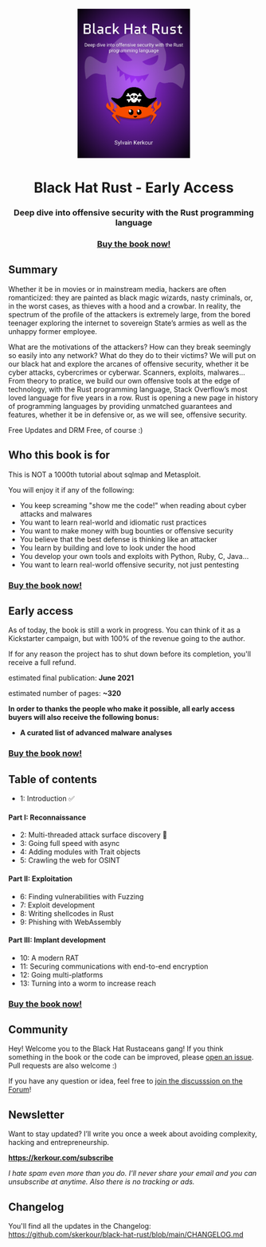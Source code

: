 <p align="center">
  <a href="https://academy.kerkour.com/black-hat-rust" target="_blank" rel="noopener"><img alt="Black Hat Rust logo" src="./black_hat_rust_cover.png" height="300" /></a>
  <h1 align="center">Black Hat Rust - Early Access</h1>
  <h3 align="center">Deep dive into offensive security with the Rust programming language</h3>
  <h3 align="center">
    <a href="https://academy.kerkour.com/black-hat-rust">Buy the book now!</a>
  </h3>
</p>


## Summary

Whether it be in movies or in mainstream media, hackers are often romanticized: they are painted as black magic wizards, nasty criminals, or, in the worst cases, as thieves with a hood and a crowbar.
In reality, the spectrum of the profile of the attackers is extremely large, from the bored teenager exploring the internet to sovereign State’s armies as well as the unhappy former employee.

What are the motivations of the attackers? How can they break seemingly so easily into any network? What do they do to their victims?
We will put on our black hat and explore the arcanes of offensive security, whether it be cyber attacks, cybercrimes or cyberwar.
Scanners, exploits, malwares...  From theory to pratice, we build our own offensive tools at the edge of technology, with the Rust programming language, Stack Overflow’s most loved language for five years in a row. Rust is opening a new page in history of programming languages by providing unmatched guarantees and features, whether it be in defensive or, as we will see, offensive security.

Free Updates and DRM Free, of course :)

## Who this book is for

This is NOT a 1000th tutorial about sqlmap and Metasploit.

You will enjoy it if any of the following:

- You keep screaming "show me the code!" when reading about cyber attacks and malwares
- You want to learn real-world and idiomatic rust practices
- You want to make money with bug bounties or offensive security
- You believe that the best defense is thinking like an attacker
- You learn by building and love to look under the hood
- You develop your own tools and exploits with Python, Ruby, C, Java...
- You want to learn real-world offensive security, not just pentesting


<h3>
  <a href="https://academy.kerkour.com/black-hat-rust">Buy the book now!</a>
</h3>

## Early access

As of today, the book is still a work in progress. You can think of it as a Kickstarter campaign, but with 100% of the revenue going to the author.

If for any reason the project has to shut down before its completion, you'll receive a full refund.

estimated final publication: **June 2021**

estimated number of pages: **~320**

**In order to thanks the people who make it possible, all early access buyers will also receive the following bonus:**
* **A curated list of advanced malware analyses**


<h3>
  <a href="https://academy.kerkour.com/black-hat-rust">Buy the book now!</a>
</h3>

## Table of contents

* 1: Introduction <span title="available">✅</span>

#### Part I: Reconnaissance

* 2: Multi-threaded attack surface discovery <span title="work in progress">🚧</span>
* 3: Going full speed with async
* 4: Adding modules with Trait objects
* 5: Crawling the web for OSINT


#### Part II: Exploitation

* 6: Finding vulnerabilities with Fuzzing
* 7: Exploit development
* 8: Writing shellcodes in Rust
* 9: Phishing with WebAssembly


#### Part III: Implant development

* 10: A modern RAT
* 11: Securing communications with end-to-end encryption
* 12: Going multi-platforms
* 13: Turning into a worm to increase reach


<h3>
  <a href="https://academy.kerkour.com/black-hat-rust">Buy the book now!</a>
</h3>


## Community

Hey! Welcome you to the Black Hat Rustaceans gang! If you think something in the book or the code can be improved, please [open an issue]((https://github.com/skerkour/black-hat-rust/issues)). Pull requests are also welcome :)

If you have any question or idea, feel free to [join the discusssion on the Forum](https://github.com/skerkour/black-hat-rust/discussions)!


## Newsletter

Want to stay updated? I’ll write you once a week about avoiding complexity, hacking and entrepreneurship. 

**https://kerkour.com/subscribe**

*I hate spam even more than you do. I'll never share your email and you can unsubscribe at anytime. Also there is no tracking or ads.*


## Changelog

You'll find all the updates in the Changelog: https://github.com/skerkour/black-hat-rust/blob/main/CHANGELOG.md